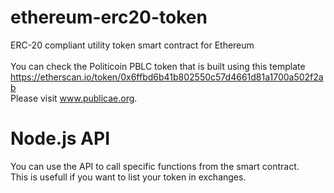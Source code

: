 # ethereum-erc20-token
ERC-20 compliant utility token smart contract for Ethereum<br/>
<br/>
You can check the Politicoin PBLC token that is built using this template<br/>
https://etherscan.io/token/0x6ffbd6b41b802550c57d4661d81a1700a502f2ab<br/>
Please visit www.publicae.org.

# Node.js API
You can use the API to call specific functions from the smart contract.<br/>
This is usefull if you want to list your token in exchanges.

